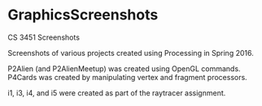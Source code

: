 # GraphicsScreenshots
CS 3451 Screenshots

Screenshots of various projects created using Processing in Spring 2016.

P2Alien (and P2AlienMeetup) was created using OpenGL commands.
P4Cards was created by manipulating vertex and fragment processors.

i1, i3, i4, and i5 were created as part of the raytracer assignment.
